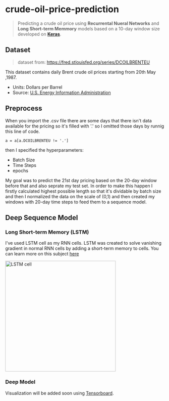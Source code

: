 # crude-oil-price-prediction

> Predicting a crude oil price using **Recurrental Nueral Networks** and **Long Short-term Memmory** models based on a 10-day window size developed on **[Keras](https://keras.io/)**.

## Dataset
> dataset from: https://fred.stlouisfed.org/series/DCOILBRENTEU

This dataset contains daily Brent crude oil prices starting from 20th May ,1987.
* Units: Dollars per Barrel
* Source: [U.S. Energy Information Administration](https://www.eia.gov/)

## Preprocess

When you import the .csv file there are some days that there isn't data available for the pricing so it's filled with '.' so
I omitted those days by runnig this line of code.
```
a = a[a.DCOILBRENTEU != '.']
```
then I specified the hyperparameters:
* Batch Size
* Time Steps
* epochs

My goal was to predict the 21st day pricing based on the 20-day window before that and also seprate my test set. In order to make this happen I firstly calculated highest possible length so that it's dividable by batch size and then I normalized the data on the scale of (0,1) and then created my windows with 20-day time steps to feed them to a sequence model.

## Deep Sequence Model

### Long Short-term Memory (LSTM)
I've used LSTM cell as my RNN cells. LSTM was created to solve vanishing gradient in normal RNN cells by adding a short-term memory to cells. You can learn more on this subject [here](https://towardsdatascience.com/illustrated-guide-to-lstms-and-gru-s-a-step-by-step-explanation-44e9eb85bf21)

<img src="https://cdn-images-1.medium.com/max/1600/1*Niu_c_FhGtLuHjrStkB_4Q.png" alt="LSTM cell" width="350" height="350">

### Deep Model

Visualization will be added soon using [Tensorboard](https://www.tensorflow.org/guide/summaries_and_tensorboard).
